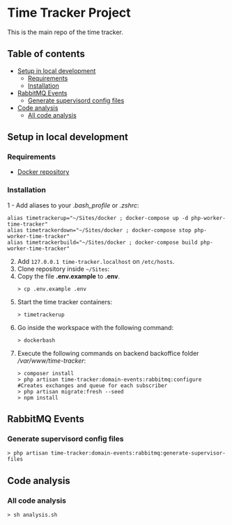 # Time Tracker Project

This is the main repo of the time tracker.

## Table of contents

- [Setup in local development](#setup-in-local-development)
    - [Requirements](#requirements)
    - [Installation](#installation)
- [RabbitMQ Events](#rabbitmq-events)
    - [Generate supervisord config files](#generate-supervisord-config-files)
- [Code analysis](#code-analysis)
    - [All code analysis](#all-code-analysis)

## Setup in local development

### Requirements

- [Docker repository](https://github.com/PerezRaul/docker)

### Installation

1 - Add aliases to your _.bash_profile_ or _.zshrc_:

```shell
alias timetrackerup="~/Sites/docker ; docker-compose up -d php-worker-time-tracker"
alias timetrackerdown="~/Sites/docker ; docker-compose stop php-worker-time-tracker"
alias timetrackerbuild="~/Sites/docker ; docker-compose build php-worker-time-tracker"
```

2. Add `127.0.0.1 time-tracker.localhost` on `/etc/hosts`.
3. Clone repository inside `~/Sites`:
4. Copy the file **.env.example** to **.env**.
    ```shell
    > cp .env.example .env
    ```
5. Start the time tracker containers:
    ```shell
    > timetrackerup
    ```
6. Go inside the workspace with the following command:
    ```shell
    > dockerbash
    ```
7. Execute the following commands on backend backoffice folder _/var/www/time-tracker_:
    ```shell
    > composer install
    > php artisan time-tracker:domain-events:rabbitmq:configure #Creates exchanges and queue for each subscriber
    > php artisan migrate:fresh --seed
    > npm install
    ```

## RabbitMQ Events

### Generate supervisord config files

```shell
> php artisan time-tracker:domain-events:rabbitmq:generate-supervisor-files
```

## Code analysis

### All code analysis

```shell
> sh analysis.sh
```
